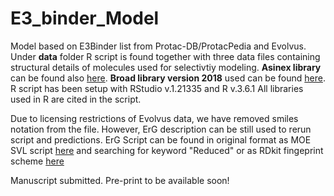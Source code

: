 # E3_binder_Model
Model based on E3Binder list from Protac-DB/ProtacPedia and Evolvus. Under **data** folder R script is found together with three data files containing structural details of molecules used for selectivtiy modeling. **Asinex library** can be found also [here](https://www.asinex.com/protein-degradation). **Broad library version 2018** used can be found [here](https://clue.io/repurposing#download-data).
R script has been setup with RStudio v.1.21335 and R v.3.6.1 All libraries used in R are cited in the script.

Due to licensing restrictions of Evolvus data, we have removed smiles notation from the file. However, ErG description can be still used to rerun script and predictions.
ErG Script can be found in original format as MOE SVL script [here](https://svl.chemcomp.com/) and searching for keyword "Reduced" or as RDkit fingeprint scheme [here](https://www.rdkit.org/docs/GettingStartedInPython.html)

Manuscript submitted. Pre-print to be available soon!
